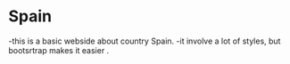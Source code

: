 # Spain
-this is a basic webside about country Spain.
-it involve a lot of styles, but bootsrtrap makes it easier .
